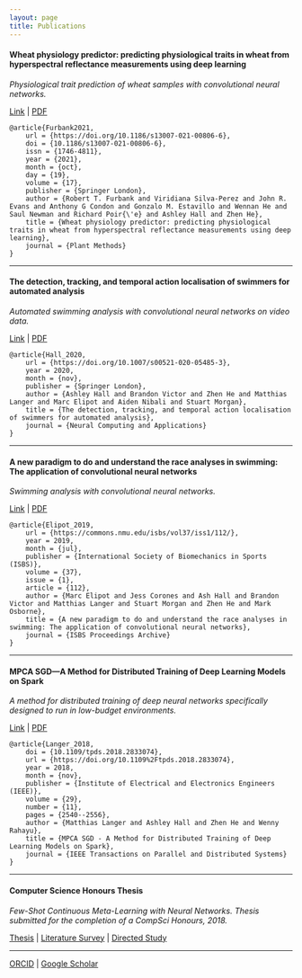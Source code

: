 ```yaml
---
layout: page
title: Publications
---
```



#### Wheat physiology predictor: predicting physiological traits in wheat from hyperspectral reflectance measurements using deep learning
_Physiological trait prediction of wheat samples with convolutional neural networks._

[Link](https://doi.org/10.1186/s13007-021-00806-6) | [PDF](/download/Furbank_et_al-2021-Plant_Methods.pdf)
```
@article{Furbank2021,
	url = {https://doi.org/10.1186/s13007-021-00806-6},
	doi = {10.1186/s13007-021-00806-6},
	issn = {1746-4811},
	year = {2021},
	month = {oct},
	day = {19},
	volume = {17},
	publisher = {Springer London},
	author = {Robert T. Furbank and Viridiana Silva-Perez and John R. Evans and Anthony G Condon and Gonzalo M. Estavillo and Wennan He and Saul Newman and Richard Poir{\'e} and Ashley Hall and Zhen He},
	title = {Wheat physiology predictor: predicting physiological traits in wheat from hyperspectral reflectance measurements using deep learning},
	journal = {Plant Methods}
}
```

_______


#### The detection, tracking, and temporal action localisation of swimmers for automated analysis
_Automated swimming analysis with convolutional neural networks on video data._

[Link](https://doi.org/10.1007/s00521-020-05485-3) | [PDF](/download/Hall2020_Article_TheDetectionTrackingAndTempora.pdf)
```
@article{Hall_2020,
	url = {https://doi.org/10.1007/s00521-020-05485-3},
	year = 2020,
	month = {nov},
	publisher = {Springer London},
	author = {Ashley Hall and Brandon Victor and Zhen He and Matthias Langer and Marc Elipot and Aiden Nibali and Stuart Morgan},
	title = {The detection, tracking, and temporal action localisation of swimmers for automated analysis},
	journal = {Neural Computing and Applications}
}
```

_______

#### A new paradigm to do and understand the race analyses in swimming: The application of convolutional neural networks
_Swimming analysis with convolutional neural networks._

[Link](https://commons.nmu.edu/isbs/vol37/iss1/112/) | [PDF](/download/A_NEW_PARADIGM.pdf)
```
@article{Elipot_2019,
	url = {https://commons.nmu.edu/isbs/vol37/iss1/112/},
	year = 2019,
	month = {jul},
	publisher = {International Society of Biomechanics in Sports (ISBS)},
	volume = {37},
	issue = {1},
	article = {112},
	author = {Marc Elipot and Jess Corones and Ash Hall and Brandon Victor and Matthias Langer and Stuart Morgan and Zhen He and Mark Osborne},
	title = {A new paradigm to do and understand the race analyses in swimming: The application of convolutional neural networks},
	journal = {ISBS Proceedings Archive}
}
```

_______

#### MPCA SGD—A Method for Distributed Training of Deep Learning Models on Spark
_A method for distributed training of deep neural networks specifically designed to run in low-budget environments._

[Link](https://ieeexplore.ieee.org/abstract/document/8354695) | [PDF](/download/TPDS_MPCA_SGD.pdf)
```
@article{Langer_2018,
	doi = {10.1109/tpds.2018.2833074},
	url = {https://doi.org/10.1109%2Ftpds.2018.2833074},
	year = 2018,
	month = {nov},
	publisher = {Institute of Electrical and Electronics Engineers (IEEE)},
	volume = {29},
	number = {11},
	pages = {2540--2556},
	author = {Matthias Langer and Ashley Hall and Zhen He and Wenny Rahayu},
	title = {MPCA SGD - A Method for Distributed Training of Deep Learning Models on Spark},
	journal = {IEEE Transactions on Parallel and Distributed Systems}
} 
```

_______


#### Computer Science Honours Thesis
_Few-Shot Continuous Meta-Learning with Neural Networks. Thesis submitted for the completion of a CompSci Honours, 2018._

[Thesis](/download/honours-thesis.pdf) | [Literature Survey](/download/honours-literature-survey.pdf) | [Directed Study](/download/honours-directed-study-report.pdf)

_______


[ORCID](https://orcid.org/0000-0002-0881-4098) | [Google Scholar](https://scholar.google.com/citations?user=zCj07uQAAAAJ)

